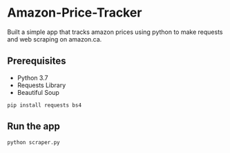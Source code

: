# Amazon-Price-Tracker
Built a simple app that tracks amazon prices using python to make requests and web scraping on amazon.ca. 

## Prerequisites

- Python 3.7
- Requests Library
- Beautiful Soup

```
pip install requests bs4
```

## Run the app

```
python scraper.py
```
